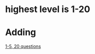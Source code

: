 <h1>highest level is 1-20</h1>
<title>Adding</title>
<h1>Adding</h1>
<a href="1to20">1-5, 20 questions</a>

